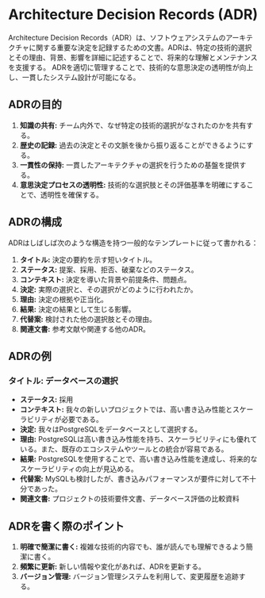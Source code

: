 # Architecture Decision Records (ADR)

Architecture Decision Records（ADR）は、ソフトウェアシステムのアーキテクチャに関する重要な決定を記録するための文書。ADRは、特定の技術的選択とその理由、背景、影響を詳細に記述することで、将来的な理解とメンテナンスを支援する。
ADRを適切に管理することで、技術的な意思決定の透明性が向上し、一貫したシステム設計が可能になる。

## ADRの目的

1. **知識の共有:** チーム内外で、なぜ特定の技術的選択がなされたのかを共有する。
2. **歴史の記録:** 過去の決定とその文脈を後から振り返ることができるようにする。
3. **一貫性の保持:** 一貫したアーキテクチャの選択を行うための基盤を提供する。
4. **意思決定プロセスの透明性:** 技術的な選択肢とその評価基準を明確にすることで、透明性を確保する。

## ADRの構成

ADRはしばしば次のような構造を持つ一般的なテンプレートに従って書かれる：

1. **タイトル:** 決定の要約を示す短いタイトル。
2. **ステータス:** 提案、採用、拒否、破棄などのステータス。
3. **コンテキスト:** 決定を導いた背景や前提条件、問題点。
4. **決定:** 実際の選択と、その選択がどのように行われたか。
5. **理由:** 決定の根拠や正当化。
6. **結果:** 決定の結果として生じる影響。
7. **代替案:** 検討された他の選択肢とその理由。
8. **関連文書:** 参考文献や関連する他のADR。

## ADRの例

### タイトル: データベースの選択

- **ステータス:** 採用
- **コンテキスト:** 我々の新しいプロジェクトでは、高い書き込み性能とスケーラビリティが必要である。
- **決定:** 我々はPostgreSQLをデータベースとして選択する。
- **理由:** PostgreSQLは高い書き込み性能を持ち、スケーラビリティにも優れている。また、既存のエコシステムやツールとの統合が容易である。
- **結果:** PostgreSQLを使用することで、高い書き込み性能を達成し、将来的なスケーラビリティの向上が見込める。
- **代替案:** MySQLも検討したが、書き込みパフォーマンスが要件に対して不十分であった。
- **関連文書:** プロジェクトの技術要件文書、データベース評価の比較資料

## ADRを書く際のポイント

1. **明確で簡潔に書く:** 複雑な技術的内容でも、誰が読んでも理解できるよう簡潔に書く。
2. **頻繁に更新:** 新しい情報や変化があれば、ADRを更新する。
3. **バージョン管理:** バージョン管理システムを利用して、変更履歴を追跡する。
